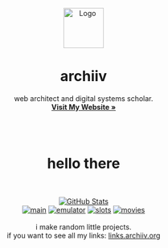 <br />
<div align="center">
  <a href="https://archiiv.org">
    <img src="https://discordmojis.com/emojis/10031-60fps_parrot/download" alt="Logo" width="80" height="80">
  </a>
  <h1 align="center">archiiv</h1>

<!-- [![My Skills](https://skillicons.dev/icons?i=html,css,ts,js,react,java,tailwind,godot)](https://archiiv.org) -->

  <p align="center">
web architect and digital systems scholar.
  <br />
    <a href="https://archiiv.org/"><strong>Visit My Website »</strong></a>
  </p>
  </div>
  <br />
  <br />

  <div align="center">
   
# hello there</br>

<br />
 
<a href="https://git.io/streak-stats"><img src="https://allancoding-github-readme-streak-stats.vercel.app?user=archiivv&theme=ambient-gradient" alt="GitHub Stats" /></a> <br />
[![main](https://img.shields.io/badge/archiiv.org-8A2BE2)](https://archiiv.org) [![emulator](https://img.shields.io/badge/emulator.archiiv.org-2c7ee2)](https://emulator.archiiv.org) [![slots](https://img.shields.io/badge/slots.archiiv.org-d92ce2)](https://slots.archiiv.org) [![movies](https://img.shields.io/badge/movies.archiiv.org-e2932b)](https://movies.archiiv.org)<br />
 <br />
i make random little projects. <br />
if you want to see all my links: [links.archiiv.org](https://links.archiiv.org)</br>
</br>

</div>
